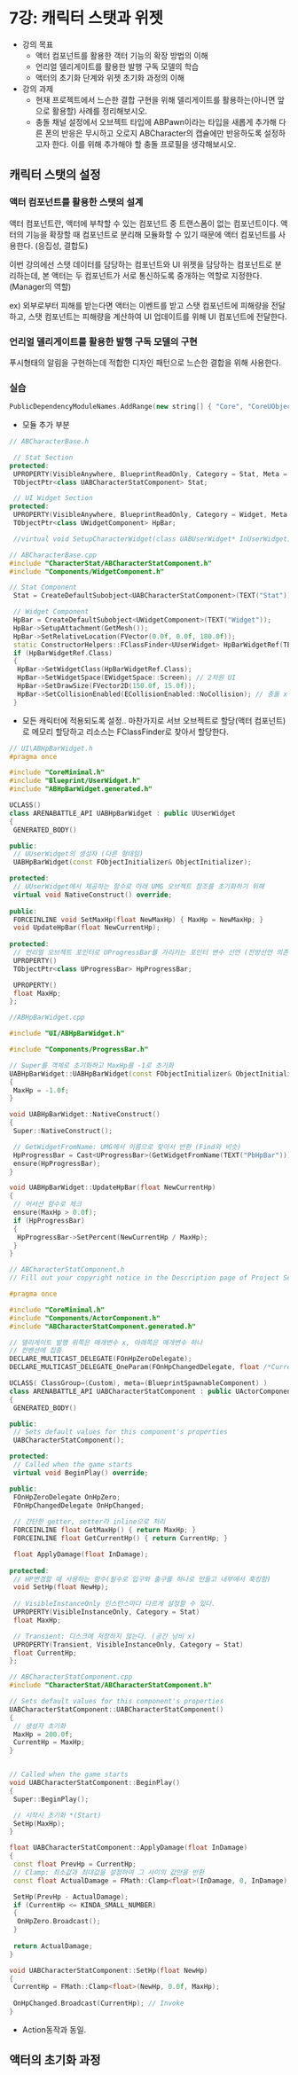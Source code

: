 # 7강: 캐릭터 스탯과 위젯

- 강의 목표
  - 액터 컴포넌트를 활용한 객터 기능의 확장 방법의 이해
  - 언리얼 델리게이트를 활용한 발행 구독 모델의 학습
  - 액터의 초기화 단계와 위젯 초기화 과정의 이해
- 강의 과제
  - 현재 프로젝트에서 느슨한 결합 구현을 위해 델리게이트를 활용하는(아니면 앞으로 활용할) 사례를 정리해보시오.
  - 충돌 채널 설정에서 오브젝트 타입에 ABPawn이라는 타입을 새롭게 추가해 다른 폰의 반응은 무시하고 오로지 ABCharacter의 캡슐에만 반응하도록 설정하고자 한다.  이를 위해 추가해야 할 충돌 프로필을 생각해보시오.

## 캐릭터 스탯의 설정

### 액터 컴포넌트를 활용한 스탯의 설계

액터 컴포넌트란, 액터에 부착할 수 있는 컴포넌트 중 트랜스폼이 없는 컴포넌트이다. 액터의 기능을 확장할 때 컴포넌트로 분리해 모듈화할 수 있기 때문에 액터 컴포넌트를 사용한다. (응집성, 결합도)

이번 강의에선 스탯 데이터를 담당하는 컴포넌트와 UI 위젯을 담당하는 컴포넌트로 분리하는데, 본 액터는 두 컴포넌트가 서로 통신하도록 중개하는 역할로 지정한다. (Manager의 역할)

ex) 외부로부터 피해를 받는다면 액터는 이벤트를 받고 스탯 컴포넌트에 피해량을 전달하고, 스탯 컴포넌트는 피해량을 계산하여 UI 업데이트를 위해 UI 컴포넌트에 전달한다.

### 언리얼 델리게이트를 활용한 발행 구독 모델의 구현

푸시형태의 알림을 구현하는데 적합한 디자인 패턴으로 느슨한 결합을 위해 사용한다.

### 실습

```cpp
PublicDependencyModuleNames.AddRange(new string[] { "Core", "CoreUObject", "Engine", "InputCore", "EnhancedInput", "UMG" });
```

- 모듈 추가 부분

```cpp
// ABCharacterBase.h

 // Stat Section
protected:
 UPROPERTY(VisibleAnywhere, BlueprintReadOnly, Category = Stat, Meta = (AllowPrivateAccess = "true"))
 TObjectPtr<class UABCharacterStatComponent> Stat;

 // UI Widget Section
protected:
 UPROPERTY(VisibleAnywhere, BlueprintReadOnly, Category = Widget, Meta = (AllowPrivateAccess = "true"))
 TObjectPtr<class UWidgetComponent> HpBar;

 //virtual void SetupCharacterWidget(class UABUserWidget* InUserWidget) override;
```

```cpp
// ABCharacterBase.cpp
#include "CharacterStat/ABCharacterStatComponent.h"
#include "Components/WidgetComponent.h"

// Stat Component 
 Stat = CreateDefaultSubobject<UABCharacterStatComponent>(TEXT("Stat"));

 // Widget Component 
 HpBar = CreateDefaultSubobject<UWidgetComponent>(TEXT("Widget"));
 HpBar->SetupAttachment(GetMesh());
 HpBar->SetRelativeLocation(FVector(0.0f, 0.0f, 180.0f));
 static ConstructorHelpers::FClassFinder<UUserWidget> HpBarWidgetRef(TEXT("/Game/ArenaBattle/UI/WBP_HpBar.WBP_HpBar_C"));
 if (HpBarWidgetRef.Class)
 {
  HpBar->SetWidgetClass(HpBarWidgetRef.Class);
  HpBar->SetWidgetSpace(EWidgetSpace::Screen); // 2차원 UI
  HpBar->SetDrawSize(FVector2D(150.0f, 15.0f));
  HpBar->SetCollisionEnabled(ECollisionEnabled::NoCollision); // 충돌 x
 }
```

- 모든 캐릭터에 적용되도록 설정.. 마찬가지로 서브 오브젝트로 할당(액터 컴포넌트)로 메모리 할당하고 리소스는 FClassFinder로 찾아서 할당한다.

```cpp
// UI\ABHpBarWidget.h
#pragma once

#include "CoreMinimal.h"
#include "Blueprint/UserWidget.h"
#include "ABHpBarWidget.generated.h"

UCLASS()
class ARENABATTLE_API UABHpBarWidget : public UUserWidget
{
 GENERATED_BODY()

public:
 // UUserWidget의 생성자 (다른 형태임)
 UABHpBarWidget(const FObjectInitializer& ObjectInitializer);

protected:
 // UUserWidget에서 제공하는 함수로 아래 UMG 오브젝트 참조를 초기화하기 위해
 virtual void NativeConstruct() override;
 
public:
 FORCEINLINE void SetMaxHp(float NewMaxHp) { MaxHp = NewMaxHp; }
 void UpdateHpBar(float NewCurrentHp);
 
protected:
 // 언리얼 오브젝트 포인터로 UProgressBar를 가리키는 포인터 변수 선언 (전방선언 의존성 x)
 UPROPERTY()
 TObjectPtr<class UProgressBar> HpProgressBar;

 UPROPERTY()
 float MaxHp;
};
```

```cpp
//ABHpBarWidget.cpp

#include "UI/ABHpBarWidget.h"

#include "Components/ProgressBar.h"

// Super를 객체로 초기화하고 MaxHp를 -1로 초기화
UABHpBarWidget::UABHpBarWidget(const FObjectInitializer& ObjectInitializer) : Super(ObjectInitializer)
{
 MaxHp = -1.0f;
}

void UABHpBarWidget::NativeConstruct()
{
 Super::NativeConstruct();

 // GetWidgetFromName: UMG에서 이름으로 찾아서 반환 (Find와 비슷)
 HpProgressBar = Cast<UProgressBar>(GetWidgetFromName(TEXT("PbHpBar")));
 ensure(HpProgressBar);
}

void UABHpBarWidget::UpdateHpBar(float NewCurrentHp)
{
 // 어서션 함수로 체크
 ensure(MaxHp > 0.0f);
 if (HpProgressBar)
 {
  HpProgressBar->SetPercent(NewCurrentHp / MaxHp);
 }
}
```

```cpp
// ABCharacterStatComponent.h
// Fill out your copyright notice in the Description page of Project Settings.

#pragma once

#include "CoreMinimal.h"
#include "Components/ActorComponent.h"
#include "ABCharacterStatComponent.generated.h"

// 델리게이트 발행 위쪽은 매개변수 x, 아래쪽은 매개변수 하나
// 컨벤션에 집중
DECLARE_MULTICAST_DELEGATE(FOnHpZeroDelegate);
DECLARE_MULTICAST_DELEGATE_OneParam(FOnHpChangedDelegate, float /*CurrentHp*/);

UCLASS( ClassGroup=(Custom), meta=(BlueprintSpawnableComponent) )
class ARENABATTLE_API UABCharacterStatComponent : public UActorComponent
{
 GENERATED_BODY()

public: 
 // Sets default values for this component's properties
 UABCharacterStatComponent();

protected:
 // Called when the game starts
 virtual void BeginPlay() override;

public:
 FOnHpZeroDelegate OnHpZero;
 FOnHpChangedDelegate OnHpChanged;
 
 // 간단한 getter, setter라 inline으로 처리
 FORCEINLINE float GetMaxHp() { return MaxHp; }
 FORCEINLINE float GetCurrentHp() { return CurrentHp; }

 float ApplyDamage(float InDamage);
 
protected:
 // HP변경할 때 사용하는 함수(필수로 입구와 출구를 하나로 만들고 내부에서 훅킹함)
 void SetHp(float NewHp);
 
 // VisibleInstanceOnly 인스턴스마다 다르게 설정할 수 있다.
 UPROPERTY(VisibleInstanceOnly, Category = Stat)
 float MaxHp;

 // Transient: 디스크에 저장하지 않는다. (공간 낭비 x)
 UPROPERTY(Transient, VisibleInstanceOnly, Category = Stat)
 float CurrentHp;
};
```

```cpp
// ABCharacterStatComponent.cpp
#include "CharacterStat/ABCharacterStatComponent.h"

// Sets default values for this component's properties
UABCharacterStatComponent::UABCharacterStatComponent()
{
 // 생성자 초기화
 MaxHp = 200.0f;
 CurrentHp = MaxHp;
}


// Called when the game starts
void UABCharacterStatComponent::BeginPlay()
{
 Super::BeginPlay();

 // 시작시 초기화 *(Start)
 SetHp(MaxHp);
}

float UABCharacterStatComponent::ApplyDamage(float InDamage)
{
 const float PrevHp = CurrentHp;
 // Clamp: 최소값과 최대값을 설정하여 그 사이의 값만을 반환
 const float ActualDamage = FMath::Clamp<float>(InDamage, 0, InDamage);

 SetHp(PrevHp - ActualDamage);
 if (CurrentHp <= KINDA_SMALL_NUMBER)
 {
  OnHpZero.Broadcast();
 }
 
 return ActualDamage;
}

void UABCharacterStatComponent::SetHp(float NewHp)
{
 CurrentHp = FMath::Clamp<float>(NewHp, 0.0f, MaxHp);
 
 OnHpChanged.Broadcast(CurrentHp); // Invoke
}
```

- Action동작과 동일.

## 액터의 초기화 과정
